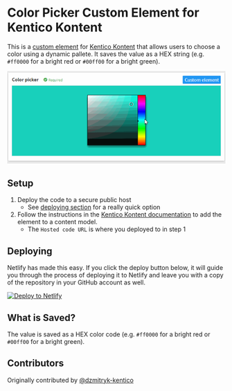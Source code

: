 # Color Picker Custom Element for Kentico Kontent

This is a [custom element](https://docs.kontent.ai/tutorials/develop-apps/integrate/integrating-your-own-content-editing-features) for [Kentico Kontent](https://kontent.ai) that allows users to choose a color using a dynamic pallete. It saves the value as a HEX string (e.g. `#ff0000` for a bright red or `#00ff00` for a bright green).

![Screenshot of custom element](ColorPicker.gif)

## Setup

1. Deploy the code to a secure public host
    * See [deploying section](#Deploying) for a really quick option
1. Follow the instructions in the [Kentico Kontent documentation](https://docs.kontent.ai/tutorials/develop-apps/integrate/integrating-your-own-content-editing-features#a-3--displaying-a-custom-element-in-kentico-kontent) to add the element to a content model.
    * The `Hosted code URL` is where you deployed to in step 1

## Deploying

Netlify has made this easy. If you click the deploy button below, it will guide you through the process of deploying it to Netlify and leave you with a copy of the repository in your GitHub account as well.

[![Deploy to Netlify](https://www.netlify.com/img/deploy/button.svg)](https://app.netlify.com/start/deploy?repository=https://github.com/Kentico/kontent-custom-element-sample-color-picker)

## What is Saved?

The value is saved as a HEX color code (e.g. `#ff0000` for a bright red or `#00ff00` for a bright green).

## Contributors

Originally contributed by [@dzmitryk-kentico](https://github.com/dzmitryk-kentico)